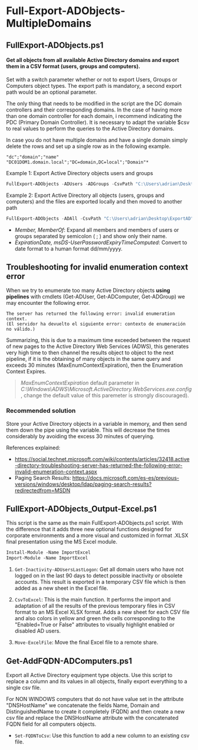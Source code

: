 # Full-Export-ADObjects-MultipleDomains
## FullExport-ADObjects.ps1
#### Get all objects from all available Active Directory domains and export them in a CSV format (users, groups and computers).

Set with a switch parameter whether or not to export Users, Groups or Computers object types. The export path is mandatory, a second export path would be an optional parameter.

The only thing that needs to be modified in the script are the DC domain controllers and their corresponding domains. In the case of having more than one domain controller for each domain, i recommend indicating the PDC (Primary Domain Controller). It is necessary to adapt the variable $csv to real values to perform the queries to the Active Directory domains. 

In case you do not have multiple domains and have a single domain simply delete the rows and set up a single row as in the following example.
```
"dc";"domain";"name"
"DC01DOM1.domain.local";"DC=domain,DC=local";"Domain"*
```

Example 1: Export Active Directory objects users and groups 
```powershell
FullExport-ADObjects -ADUsers -ADGroups -CsvPath "C:\Users\adrian\Desktop\ExportAD"
```
Example 2: Export Active Directory all objects (users, groups and computers) and the files are exported locally and then moved to another path
```powershell
FullExport-ADObjects -ADAll -CsvPath "C:\Users\adrian\Desktop\ExportAD" -DestinationPath "\\server\shared\"
```

- *Member, MemberOf*: Expand all members and members of users or groups separated by semicolon ( ; ) and show only their name.
- *ExpirationDate, msDS-UserPasswordExpiryTimeComputed*: Convert to date format to a human format dd/mm/yyyy.

## Troubleshooting for invalid enumeration context error
When we try to enumerate too many Active Directory objects **using pipelines** with cmdlets (Get-ADUser, Get-ADComputer, Get-ADGroup) we may encounter the following error.
```
The server has returned the following error: invalid enumeration context.
(El servidor ha devuelto el siguiente error: contexto de enumeración no válido.)
```
Summarizing, this is due to a maximum time exceeded between the request of new pages to the Active Directory Web Services (ADWS), this generates very high time to then channel the results object to object to the next pipeline, if it is the obtaining of many objects in the same query and exceeds 30 minutes (MaxEnumContextExpiration), then the Enumeration Context Expires.

> *MaxEnumContextExpiration* default parameter in *C:\Windows\ADWS\Microsoft.ActiveDirectory.WebServices.exe.config*, change the default value of this paremeter is strongly discouraged).

### Recommended solution

Store your Active Directory objects in a variable in memory, and then send them down the pipe using the variable. This will decrease the times considerably by avoiding the excess 30 minutes of querying.

References explained:

- https://social.technet.microsoft.com/wiki/contents/articles/32418.active-directory-troubleshooting-server-has-returned-the-following-error-invalid-enumeration-context.aspx
- Paging Search Results: https://docs.microsoft.com/es-es/previous-versions/windows/desktop/ldap/paging-search-results?redirectedfrom=MSDN

## FullExport-ADObjects_Output-Excel.ps1

This script is the same as the main FullExport-ADObjects.ps1 script. With the difference that it adds three new optional functions designed for corporate environments and a more visual and customized in format .XLSX final presentation using the MS Excel module.

```ps
Install-Module -Name ImportExcel
Import-Module -Name ImportExcel
```

1. `Get-Inactivity-ADUsersLastLogon`: Get all domain users who have not logged on in the last 90 days to detect possible inactivity or obsolete accounts. This result is exported in a temporary CSV file which is then added as a new sheet in the Excel file.

2. `CsvToExcel`: This is the main function. It performs the import and adaptation of all the results of the previous temporary files in CSV format to an MS Excel XLSX format. Adds a new sheet for each CSV file and also colors in yellow and green the cells corresponding to the "Enabled=True or False" attributes to visually highlight enabled or disabled AD users.
   
3. `Move-ExcelFile`: Move the final Excel file to a remote share.

## Get-AddFQDN-ADComputers.ps1

Export all Active Directory equipment type objects. Use this script to replace a column and its values in all objects, finally export everything to a single csv file.

For NON WINDOWS computers that do not have value set in the attribute "DNSHostName" we concatenate the fields Name, Domain and DistinguishedName to create it completely (FQDN) and then create a new csv file and replace the DNSHostName attribute with the concatenated FQDN field for all computers objects.

- `Set-FQDNToCsv`: Use this function to add a new column to an existing csv file.